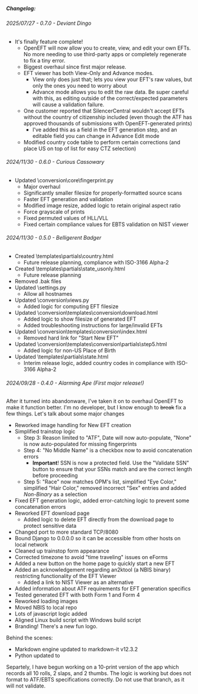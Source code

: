 ##### Changelog:
###### 2025/07/27 - 0.7.0 - Deviant Dingo
- It's finally feature complete!
	- OpenEFT will now allow you to create, view, and edit your own EFTs. No more needing to use third-party apps or completely regenerate to fix a tiny error.
	- Biggest overhaul since first major release.
	- EFT viewer has both View-Only and Advance modes.
		- View only does just that; lets you view your EFT's raw values, but only the ones you need to worry about
		- Advance mode allows you to edit the raw data. Be super careful with this, as editing outside of the correct/expected parameters will cause a validation failure.
	- One customer reported that SilencerCentral wouldn't accept EFTs without the country of citizenship included (even though the ATF has approved thousands of submissions with OpenEFT-generated prints)
		- I've added this as a field in the EFT generation step, and an editable field you can change in Advance Edit mode
	- Modified country code table to perform certain corrections (and place US on top of list for easy CTZ selection)

###### 2024/11/30 - 0.6.0 - Curious Cassowary
- Updated \conversion\core\fingerprint.py
	- Major overhaul
  	- Significantly smaller filesize for properly-formatted source scans
 	- Faster EFT generation and validation
	- Modified image resize, added logic to retain original aspect ratio
	- Force grayscale of prints
 	- Fixed permuted values of HLL/VLL
 	- Fixed certain compliance values for EBTS validation on NIST viewer

###### 2024/11/30 - 0.5.0 - Belligerent Badger
- Created \templates\partials\country.html
	- Future release planning, compliance with ISO-3166 Alpha-2
- Created \templates\partials\state_usonly.html
	- Future release planning
- Removed .bak files
- Updated \settings.py
	- Allow all hostnames
- Updated \conversion\views.py
	- Added logic for computing EFT filesize
- Updated \conversion\templates\conversion\download.html
	- Added logic to show filesize of generated EFT
	- Added troubleshooting instructions for large/invalid EFTs
- Updated \conversion\templates\conversion\index.html
	- Removed hard link for "Start New EFT"
- Updated \conversion\templates\conversion\partials\step5.html
	- Added logic for non-US Place of Birth
- Updated \templates\partials\state.html
	- Interim release logic, added country codes in compliance with ISO-3166 Alpha-2

###### 2024/09/28 - 0.4.0 - Alarming Ape (First major release!)
After it turned into abandonware, I've taken it on to overhaul OpenEFT to make it function better. I'm no developer, but I know enough to ~~break~~ fix a few things.
Let's talk about some major changes

- Reworked image handling for New EFT creation
- Simplified trainstop logic
	- Step 3: Reason limited to "ATF", Date will now auto-populate, "None" is now auto-populated for missing fingerprints
	- Step 4: "No Middle Name" is a checkbox now to avoid concatenation errors
		- **Important**! SSN is now a protected field. Use the "Validate SSN" button to ensure that your SSNs match and are the correct length before proceeding
	- Step 5: "Race" now matches OPM's list, simplified "Eye Color," simplified "Hair Color," removed incorrect "Sex" entries and added _Non-Binary_ as a selection
- Fixed EFT generation logic, added error-catching logic to prevent some concatenation errors
- Reworked EFT download page
	- Added logic to delete EFT directly from the download page to protect sensitive data
- Changed port to more standard TCP/8080
- Bound Django to 0.0.0.0 so it can be accessible from other hosts on local network
- Cleaned up trainstop form appearance
- Corrected timezone to avoid "time traveling" issues on eForms
- Added a new button on the home page to quickly start a new EFT
- Added an acknowledgement regarding an2ktool (a NBIS binary) restricting functionality of the EFT Viewer
	- Added a link to NIST Viewer as an alternative
- Added information about ATF requirements for EFT generation specifics
- Tested generated EFT with both Form 1 and Form 4
- Reworked loading images
- Moved NBIS to local repo
- Lots of javascript logic added
- Aligned Linux build script with Windows build script
- Branding! There's a new fun logo.

Behind the scenes:
- Markdown engine updated to markdown-it v12.3.2
- Python updated to 

Separtely, I have begun working on a 10-print version of the app which records all 10 rolls, 2 slaps, and 2 thumbs. The logic is working but does not format to ATF/EBTS specifications correctly. Do not use that branch, as it will not validate.
